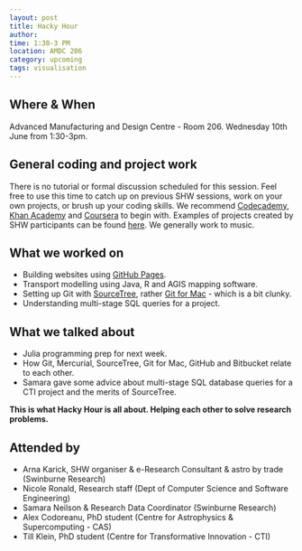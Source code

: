 ```yaml
---
layout: post
title: Hacky Hour 
author: 
time: 1:30-3 PM
location: AMDC 206
category: upcoming
tags: visualisation
---
```


## Where & When

Advanced Manufacturing and Design Centre - Room 206. Wednesday 10th June from 1:30-3pm.

## General coding and project work

There is no tutorial or formal discussion scheduled for this session. Feel free to use this time to catch up on previous SHW sessions, work on your own projects, or brush up your coding skills. We recommend [Codecademy](http://www.codecademy.com), [Khan Academy](https://www.khanacademy.org) and [Coursera](https://www.coursera.org) to begin with. Examples of projects created by SHW participants can be found [here](http://thehackerwithin.github.io/swinburne/links.html). We generally work to music.

## What we worked on

* Building websites using [GitHub Pages](https://pages.github.com).
* Transport modelling using Java, R and AGIS mapping software.
* Setting up Git with [SourceTree](https://www.sourcetreeapp.com), rather [Git for Mac](https://mac.github.com) - which is a bit clunky.
* Understanding multi-stage SQL queries for a project.

## What we talked about


* Julia programming prep for next week.
* How Git, Mercurial, SourceTree, Git for Mac, GitHub and Bitbucket relate to each other.
* Samara gave some advice about multi-stage SQL database queries for a CTI project and the merits of SourceTree. 

**This is what Hacky Hour is all about. Helping each other to solve research problems.**

## Attended by

* Arna Karick, SHW organiser & e-Research Consultant & astro by trade (Swinburne Research)
* Nicole Ronald, Research staff (Dept of Computer Science and Software Engineering)
* Samara Neilson & Research Data Coordinator (Swinburne Research)
* Alex Codoreanu, PhD student (Centre for Astrophysics & Supercomputing - CAS)
* Till Klein, PhD student (Centre for Transformative Innovation - CTI)

